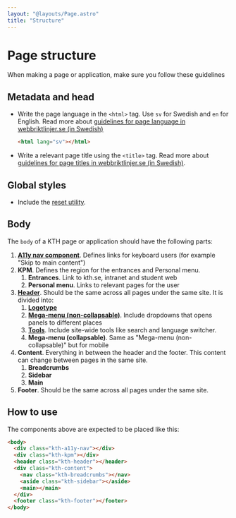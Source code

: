 ```yaml
---
layout: "@layouts/Page.astro"
title: "Structure"
---
```


# Page structure

When making a page or application, make sure you follow these guidelines

## Metadata and head

- Write the page language in the `<html>` tag. Use `sv` for Swedish and `en` for English. Read more about [guidelines for page language in webbriktlinjer.se (in Swedish)](https://webbriktlinjer.se/riktlinjer/141-ange-sidans-sprak-i-koden/)

  ```html
  <html lang="sv"></html>
  ```

- Write a relevant page title using the `<title>` tag. Read more about [guidelines for page titles in webbriktlinjer.se (in Swedish)](https://webbriktlinjer.se/riktlinjer/135-skriv-beskrivande-sidtitlar/).

## Global styles

- Include the [reset utility](../utils/reset).

## Body

The `body` of a KTH page or application should have the following parts:

1. [**A11y nav component**](../components/a11y-nav). Defines links for keyboard users (for example "Skip to main content")
2. **KPM**. Defines the region for the entrances and Personal menu.
   1. **Entrances**. Link to kth.se, intranet and student web
   2. **Personal menu**. Links to relevant pages for the user
3. [**Header**](../components/header). Should be the same across all pages under the same site. It is divided into:
   1. [**Logotype**](../components/header__logotype)
   2. [**Mega-menu (non-collapsable)**](../components/header__mega-menu). Include dropdowns that opens panels to different places
   3. [**Tools**](../components/header__tools). Include site-wide tools like search and language switcher.
   4. **Mega-menu (collapsable)**. Same as "Mega-menu (non-collapsable)" but for mobile
4. **Content**. Everything in between the header and the footer. This content can change between pages in the same site.
   1. **Breadcrumbs**
   2. **Sidebar**
   3. **Main**
5. **Footer**. Should be the same across all pages under the same site.

## How to use

The components above are expected to be placed like this:

```html
<body>
  <div class="kth-a11y-nav"></div>
  <div class="kth-kpm"></div>
  <header class="kth-header"></header>
  <div class="kth-content">
    <nav class="kth-breadcrumbs"></nav>
    <aside class="kth-sidebar"></aside>
    <main></main>
  </div>
  <footer class="kth-footer"></footer>
</body>
```
